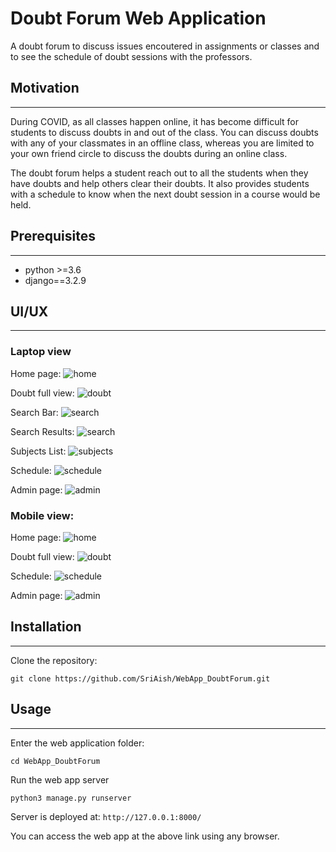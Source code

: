 # Doubt Forum Web Application

A doubt forum to discuss issues encoutered in assignments or classes and to see the schedule of doubt sessions with the professors.

## Motivation
---
During COVID, as all classes happen online, it has become difficult for students to discuss doubts in and out of the class. You can discuss doubts with any of your classmates in an offline class, whereas you are limited to your own friend circle to discuss the doubts during an online class. 

The doubt forum helps a student reach out to all the students when they have doubts and help others clear their doubts. It also provides students with a schedule to know when the next doubt session in a course would be held.

## Prerequisites
---
- python >=3.6
- django==3.2.9

## UI/UX
---
### Laptop view
Home page:
![home](media/home.png)

Doubt full view:
![doubt](media/doubt.png)

Search Bar:
![search](media/search.png)

Search Results:
![search](media/search_results.png)

Subjects List:
![subjects](media/subjects.png)

Schedule:
![schedule](media/schedule.png)

Admin page:
![admin](media/admin.png)

### Mobile view:
Home page:
![home](media/responsive_home.png)

Doubt full view:
![doubt](media/responsive_doubt.png)

Schedule:
![schedule](media/schedule_responsive.png)

Admin page:
![admin](media/responsive_admin.png)

## Installation
---
Clone the repository:
```
git clone https://github.com/SriAish/WebApp_DoubtForum.git
```

## Usage
---
Enter the web application folder:
```
cd WebApp_DoubtForum
```

Run the web app server
```
python3 manage.py runserver
```

Server is deployed at: `http://127.0.0.1:8000/`

You can access the web app at the above link using any browser.